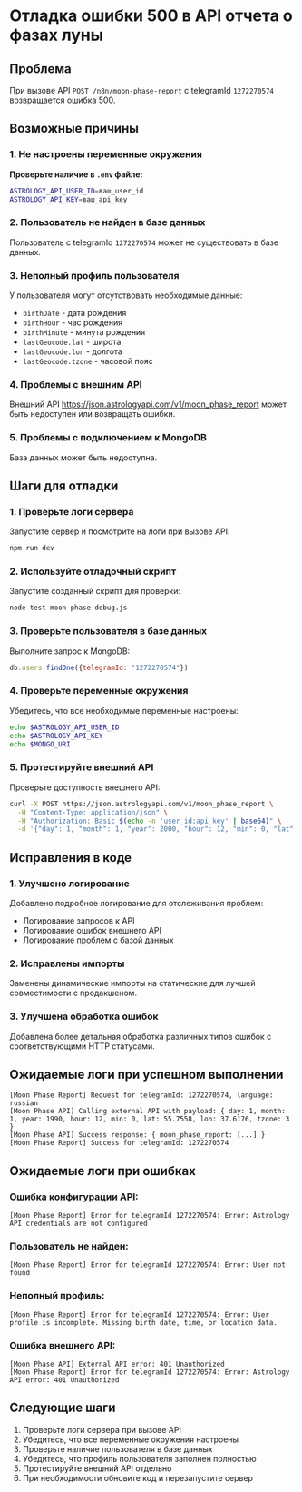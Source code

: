 # Отладка ошибки 500 в API отчета о фазах луны

## Проблема
При вызове API `POST /n8n/moon-phase-report` с telegramId `1272270574` возвращается ошибка 500.

## Возможные причины

### 1. Не настроены переменные окружения
**Проверьте наличие в `.env` файле:**
```bash
ASTROLOGY_API_USER_ID=ваш_user_id
ASTROLOGY_API_KEY=ваш_api_key
```

### 2. Пользователь не найден в базе данных
Пользователь с telegramId `1272270574` может не существовать в базе данных.

### 3. Неполный профиль пользователя
У пользователя могут отсутствовать необходимые данные:
- `birthDate` - дата рождения
- `birthHour` - час рождения
- `birthMinute` - минута рождения
- `lastGeocode.lat` - широта
- `lastGeocode.lon` - долгота
- `lastGeocode.tzone` - часовой пояс

### 4. Проблемы с внешним API
Внешний API https://json.astrologyapi.com/v1/moon_phase_report может быть недоступен или возвращать ошибки.

### 5. Проблемы с подключением к MongoDB
База данных может быть недоступна.

## Шаги для отладки

### 1. Проверьте логи сервера
Запустите сервер и посмотрите на логи при вызове API:
```bash
npm run dev
```

### 2. Используйте отладочный скрипт
Запустите созданный скрипт для проверки:
```bash
node test-moon-phase-debug.js
```

### 3. Проверьте пользователя в базе данных
Выполните запрос к MongoDB:
```javascript
db.users.findOne({telegramId: "1272270574"})
```

### 4. Проверьте переменные окружения
Убедитесь, что все необходимые переменные настроены:
```bash
echo $ASTROLOGY_API_USER_ID
echo $ASTROLOGY_API_KEY
echo $MONGO_URI
```

### 5. Протестируйте внешний API
Проверьте доступность внешнего API:
```bash
curl -X POST https://json.astrologyapi.com/v1/moon_phase_report \
  -H "Content-Type: application/json" \
  -H "Authorization: Basic $(echo -n 'user_id:api_key' | base64)" \
  -d '{"day": 1, "month": 1, "year": 2000, "hour": 12, "min": 0, "lat": 55.7558, "lon": 37.6176, "tzone": 3}'
```

## Исправления в коде

### 1. Улучшено логирование
Добавлено подробное логирование для отслеживания проблем:
- Логирование запросов к API
- Логирование ошибок внешнего API
- Логирование проблем с базой данных

### 2. Исправлены импорты
Заменены динамические импорты на статические для лучшей совместимости с продакшеном.

### 3. Улучшена обработка ошибок
Добавлена более детальная обработка различных типов ошибок с соответствующими HTTP статусами.

## Ожидаемые логи при успешном выполнении

```
[Moon Phase Report] Request for telegramId: 1272270574, language: russian
[Moon Phase API] Calling external API with payload: { day: 1, month: 1, year: 1990, hour: 12, min: 0, lat: 55.7558, lon: 37.6176, tzone: 3 }
[Moon Phase API] Success response: { moon_phase_report: [...] }
[Moon Phase Report] Success for telegramId: 1272270574
```

## Ожидаемые логи при ошибках

### Ошибка конфигурации API:
```
[Moon Phase Report] Error for telegramId 1272270574: Error: Astrology API credentials are not configured
```

### Пользователь не найден:
```
[Moon Phase Report] Error for telegramId 1272270574: Error: User not found
```

### Неполный профиль:
```
[Moon Phase Report] Error for telegramId 1272270574: Error: User profile is incomplete. Missing birth date, time, or location data.
```

### Ошибка внешнего API:
```
[Moon Phase API] External API error: 401 Unauthorized
[Moon Phase Report] Error for telegramId 1272270574: Error: Astrology API error: 401 Unauthorized
```

## Следующие шаги

1. Проверьте логи сервера при вызове API
2. Убедитесь, что все переменные окружения настроены
3. Проверьте наличие пользователя в базе данных
4. Убедитесь, что профиль пользователя заполнен полностью
5. Протестируйте внешний API отдельно
6. При необходимости обновите код и перезапустите сервер
